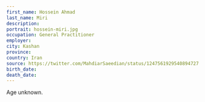 ```yaml
---
first_name: Hossein Ahmad
last_name: Miri
description: 
portrait: hossein-miri.jpg
occupation: General Practitioner
employer: 
city: Kashan
province: 
country: Iran
source: https://twitter.com/MahdiarSaeedian/status/1247561929540894727
birth_date: 
death_date: 
---
```


Age unknown.